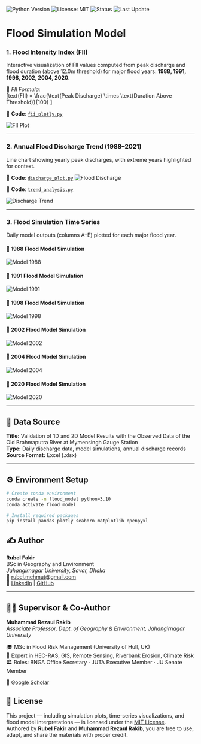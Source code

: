 ![Python Version](https://img.shields.io/badge/Python-3.12-blue.svg)
![License: MIT](https://img.shields.io/badge/License-MIT-green.svg)
![Status](https://img.shields.io/badge/Project-Flood%20Model%20Simulation-success)
![Last Update](https://img.shields.io/badge/Updated-June%202025-orange)

# Flood Simulation Model

### 1. Flood Intensity Index (FII)

Interactive visualization of FII values computed from peak discharge and flood duration (above 12.0m threshold) for major flood years: **1988, 1991, 1998, 2002, 2004, 2020**.

📌 _FII Formula:_  
\[text{FII} = \frac{\text{Peak Discharge} \times \text{Duration Above Threshold}}{100}
\]

🔗 **Code**: [`fii_plotly.py`](scripts/FII.py)

![FII Plot](plot/fii.png)

---

### 2. Annual Flood Discharge Trend (1988–2021)

Line chart showing yearly peak discharges, with extreme years highlighted for context.

🔗 **Code**: [`discharge_plot.py`](scripts/fds.py)
![Flood Discharge](plot/fds.png)

🔗 **Code**: [`trend_analysis.py`](scripts/trend_analysis.py)

![Discharge Trend](plot/trend_afd.png)

---

### 3. Flood Simulation Time Series

Daily model outputs (columns A–E) plotted for each major flood year.

#### 📆 1988 Flood Model Simulation

![Model 1988](plot/fms_1988.png)

#### 📆 1991 Flood Model Simulation

![Model 1991](plot/fms1991.png)

#### 📆 1998 Flood Model Simulation

![Model 1998](plot/fms_1998.png)

#### 📆 2002 Flood Model Simulation

![Model 2002](plot/fsm_2002.png)

#### 📆 2004 Flood Model Simulation

![Model 2004](plot/fsm_2004.png)

#### 📆 2020 Flood Model Simulation

![Model 2020](plot/fsm_2020.png)

---

## 📌 Data Source

**Title:** Validation of 1D and 2D Model Results with the Observed Data of the Old Brahmaputra River at Mymensingh Gauge Station  
**Type:** Daily discharge data, model simulations, annual discharge records  
**Source Format:** Excel (.xlsx)

---

## ⚙️ Environment Setup

```bash
# Create conda environment
conda create -n flood_model python=3.10
conda activate flood_model

# Install required packages
pip install pandas plotly seaborn matplotlib openpyxl
```

## ✍️ Author

**Rubel Fakir**  
BSc in Geography and Environment  
_Jahangirnagar University, Savar, Dhaka_  
📧 rubel.mehmut@gmail.com  
🔗 [LinkedIn](https://linkedin.com/in/rubelmehmed) | [GitHub](https://github.com/rubelmehmed)

---

## 👨‍🏫 Supervisor & Co-Author

**Muhammad Rezaul Rakib**  
_Associate Professor, Dept. of Geography & Environment, Jahangirnagar University_

🎓 MSc in Flood Risk Management (University of Hull, UK)  
🧠 Expert in HEC-RAS, GIS, Remote Sensing, Riverbank Erosion, Climate Risk  
🏛 Roles: BNGA Office Secretary · JUTA Executive Member · JU Senate Member

🔗 [Google Scholar](https://scholar.google.com/citations?user=tyS_C0YAAAAJ&hl=en)

## 📄 License

This project — including simulation plots, time-series visualizations, and flood model interpretations — is licensed under the [MIT License](LICENSE).  
Authored by **Rubel Fakir** and **Muhammad Rezaul Rakib**, you are free to use, adapt, and share the materials with proper credit.
